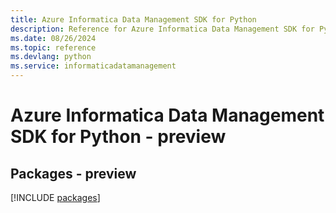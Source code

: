 ```yaml
---
title: Azure Informatica Data Management SDK for Python
description: Reference for Azure Informatica Data Management SDK for Python
ms.date: 08/26/2024
ms.topic: reference
ms.devlang: python
ms.service: informaticadatamanagement
---
```

# Azure Informatica Data Management SDK for Python - preview
## Packages - preview
[!INCLUDE [packages](informatica-data-management-index.md)]